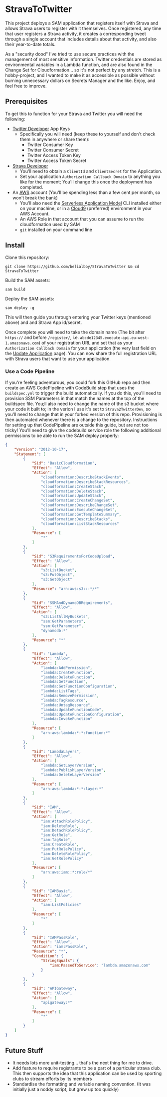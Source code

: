 # StravaToTwitter

This project deploys a SAM application that registers itself with Strava and allows Strava users to register with it themselves. Once registered, any time that user registers a Strava activity, it creates a corresponding tweet through a single account that includes details about that activity, and also their year-to-date totals.

As a "security dood" I've tried to use secure practices with the management of most sensitive information. Twitter credentials are stored as environmental variables in a Lambda function, and are also found in the Change Set for Cloudformation... so it's not perfect by any stretch. This is a hobby-project, and I wanted to make it as accessible as possible without burning unnecessary dollars on Secrets Manager and the like. Enjoy, and feel free to improve.

## Prerequisites

To get this to function for your Strava and Twitter you will need the following:
* [Twitter Developer](https://developer.twitter.com/en/portal/dashboard) App Keys 
    * Specifically you will need (keep these to yourself and don't check them in anywhere or share them):
        * Twitter Consumer Key
        * Twitter Consumer Secret
        * Twitter Access Token Key
        * Twitter Access Token Secret
* [Strava Developer](https://www.strava.com/settings/api)
    * You'll need to obtain a `ClientId` and `ClientSecret` for the Application.
    * Set your application `Authorization Callback Domain` to anything you like for the moment; You'll change this once the deployment has completed.
* An [AWS](https://aws.amazon.com/) account (You'll be spending less than a few cent per month, so won't break the bank)
    * You'll also need the [Serverless Application Model](https://aws.amazon.com/serverless/sam/) CLI installed either on your machine, or in a [Cloud9](https://aws.amazon.com/cloud9/) (preferred) environment in your AWS Account.
    * An AWS Role in that account that you can assume to run the cloudformation used by SAM
    * `git` installed on your command line

## Install

Clone this repository:

`git clone https://github.com/belialboy/StravaToTwitter && cd StravaToTwitter`

Build the SAM assets:

`sam build`

Deploy the SAM assets:

`sam deploy -g`

This will then guide you through entering your Twitter keys (mentioned above) and and Strava App id/secret. 

Once complete you will need to take the domain name (The bit after `https://` and before `/register/`, i.e. `abcde12345.execute-api.eu-west-1.amazonaws.com`) of your registration URL and set that as your `Authorization Callback Domain` for your application (the very last field on the [Update Application](https://www.strava.com/settings/api) page). You can now share the full registration URL with Strava users that want to use your application.

### Use a Code Pipeline

If you're feeling adventurous, you could fork this GitHub repo and then create an AWS CodePipeline with CodeBuild step that uses the `buildspec.yml` to trigger the build automatically. If you do this, you'll need to provision SSM Parameters in that match the names at the top of the buildspec file. You;ll also need to change the name of the s3 bucket where your code it built to; in the verion I use it's set to `Strava2TwitterDev`, so you'll need to change that in your forked version of this repo. Provisioning is then automated whenever there is a change to the repository. Instructions for setting up that CodePipeline are outside this guide, but are not too tricky! You'll need to give the codebuild service role the following additional permissions to be able to run the SAM deploy properly:

```json
{
    "Version": "2012-10-17",
    "Statement": [
        {
            "Sid": "BasicCloudformation",
            "Effect": "Allow",
            "Action": [
                "cloudformation:DescribeStackEvents",
                "cloudformation:DescribeStackResources",
                "cloudformation:CreateStack",
                "cloudformation:DeleteStack",
                "cloudformation:UpdateStack",
                "cloudformation:CreateChangeSet",
                "cloudformation:DescribeChangeSet",
                "cloudformation:ExecuteChangeSet",
                "cloudformation:GetTemplateSummary",
                "cloudformation:DescribeStacks",
                "cloudformation:ListStackResources"
            ],
            "Resource": [
                "*"
            ]
        },
        {
            "Sid": "S3RequirementsForCodeUpload",
            "Effect": "Allow",
            "Action": [
                "s3:ListBucket",
                "s3:PutObject",
                "s3:GetObject"
            ],
            "Resource": "arn:aws:s3:::*/*"
        },
        {
            "Sid": "SSMAndDynamoDBRequirements",
            "Effect": "Allow",
            "Action": [
                "s3:ListAllMyBuckets",
                "ssm:GetParameters",
                "ssm:GetParameter",
                "dynamodb:*"
            ],
            "Resource": "*"
        },
        {
            "Sid": "Lambda",
            "Effect": "Allow",
            "Action": [
                "lambda:AddPermission",
                "lambda:CreateFunction",
                "lambda:DeleteFunction",
                "lambda:GetFunction",
                "lambda:GetFunctionConfiguration",
                "lambda:ListTags",
                "lambda:RemovePermission",
                "lambda:TagResource",
                "lambda:UntagResource",
                "lambda:UpdateFunctionCode",
                "lambda:UpdateFunctionConfiguration",
                "lambda:InvokeFunction"
            ],
            "Resource": [
                "arn:aws:lambda:*:*:function:*"
            ]
        },
        {
            "Sid": "LambdaLayers",
            "Effect": "Allow",
            "Action": [
                "lambda:GetLayerVersion",
                "lambda:PublishLayerVersion",
                "lambda:DeleteLayerVersion"
            ],
            "Resource": [
                "arn:aws:lambda:*:*:layer:*"
            ]
        },
        {
            "Sid": "IAM",
            "Effect": "Allow",
            "Action": [
                "iam:AttachRolePolicy",
                "iam:DeleteRole",
                "iam:DetachRolePolicy",
                "iam:GetRole",
                "iam:TagRole",
                "iam:CreateRole",
                "iam:PutRolePolicy",
                "iam:DeleteRolePolicy",
                "iam:GetRolePolicy"
            ],
            "Resource": [
                "arn:aws:iam::*:role/*"
            ]
        },
        {
            "Sid": "IAMBasic",
            "Effect": "Allow",
            "Action": [
                "iam:ListPolicies"
            ],
            "Resource": [
                "*"
            ]
        },
        {
            "Sid": "IAMPassRole",
            "Effect": "Allow",
            "Action": "iam:PassRole",
            "Resource": "*",
            "Condition": {
                "StringEquals": {
                    "iam:PassedToService": "lambda.amazonaws.com"
                }
            }
        },
        {
            "Sid": "APIGateway",
            "Effect": "Allow",
            "Action": [
                "apigateway:*"
            ],
            "Resource": [
                "*"
            ]
        }
    ]
}
```
## Future Stuff

* It needs lots more unit-testing... that's the next thing for me to drive.
* Add feature to require registrants to be a part of a particular strava club. This then supports the idea that this application can be used by sporting clubs to stream efforts by its members
* Standardise the formatting and variable naming convention. (It was initially just a noddy script, but grew up too quickly)